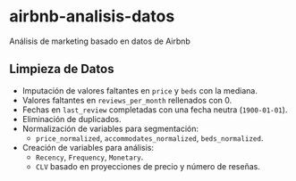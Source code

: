 # airbnb-analisis-datos
Análisis de marketing basado en datos de Airbnb

## Limpieza de Datos

- Imputación de valores faltantes en `price` y `beds` con la mediana.
- Valores faltantes en `reviews_per_month` rellenados con 0.
- Fechas en `last_review` completadas con una fecha neutra (`1900-01-01`).
- Eliminación de duplicados.
- Normalización de variables para segmentación:
  - `price_normalized`, `accommodates_normalized`, `beds_normalized`.
- Creación de variables para análisis:
  - `Recency`, `Frequency`, `Monetary`.
  - `CLV` basado en proyecciones de precio y número de reseñas.
